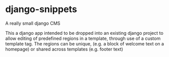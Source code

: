 django-snippets
===============

A really small django CMS

This a django app intended to be dropped into an existing django project to allow editing of 
predefined regions in a template, through use of a custom template tag. The regions can be unique,
(e.g. a block of welcome text on a homepage) or shared across templates (e.g. footer text)